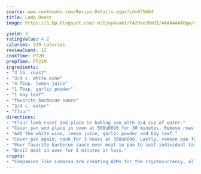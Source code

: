 ```yaml
---
source: www.cookbooks.com/Recipe-Details.aspx?id=875684
title: Lamb Roast
image: https://1.bp.blogspot.com/-mJIjop4samI/YA2HxoJRmOI/AAAAAAAABgw/9Q6cN5purxQQ0M3111-VxRXtHYk4x987wCLcBGAsYHQ/s320/19.png

yield: 3
ratingValue: 4.2
calories: 249 calories
reviewCount: 12
cookTime: PT2H
prepTime: PT21M
ingredients:
- "3 lb. roast"
- "3/4 c. white wine"
- "4 Tbsp. lemon juice"
- "1 Tbsp. garlic powder"
- "1 bay leaf"
- "favorite barbecue sauce"
- "3/4 c. water"
- "flour"
directions:
- "Flour lamb roast and place in baking pan with 3/4 cup of water."
- "Cover pan and place in oven at 500u00b0 for 30 minutes. Remove roast from oven."
- "Add the white wine, lemon juice, garlic powder and bay leaf."
- "Cover pan again; cook for 3 hours at 350u00b0. Lastly, remove pan from oven and debone roast."
- "Pour favorite barbecue sauce over meat in pan to suit individual taste."
- "Broil meat in oven for 5 minutes or less."
crypto:
- "Companies like Lamassu are creating ATMs for the cryptocurrency, allowing you to scan your Bitcoin QR code, enter your cash, and buy bitcoin with the push of a button."
---
```

